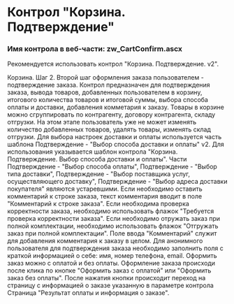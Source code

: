 ﻿---
description: 2.4.9.2
---
# Контрол "Корзина. Подтверждение"
### Имя контрола в веб-части: zw_CartConfirm.ascx
Рекомендуется использовать контрол "Корзина. Подтверждение. v2".

Корзина. Шаг 2.
Второй шаг оформления заказа пользователем - подтверждение заказа.
Контрол предназначен для подтверждения заказа, вывода товаров, добавленных пользователем в корзину, итогового количества товаров и итоговой суммы, выбора способа оплаты и доставки, добавления комметария к заказу. 
Товары в корзине можно сгруппировать по контрагенту, договору контрагента, складу отгрузки. 
На этом этапе пользователь уже не может изменять количество добавленных товаров, удалять товары, изменять склад отгрузки.
Для выбора настроек доставки и оплаты используется часть шаблона Подтверждение - "Выбор способа доставки и оплаты" v2. Для использования указывается шаблон контрола "Корзина. Подтверждение. Выбор способа доставки и оплаты". 
Части Подтверждение - "Выбор способа оплаты", Подтверждение - "Выбор типа доставки", Подтверждение - "Выбор поставщика услуг, осуществляющего доставку", Подтверждение - "Выбор адреса доставки покупателя" являются устаревшими.
Если необходимо оставить комментарий к строке заказа, текст комментария вводит в поле "Комментарий к строке заказа".
Если необходима проверка корректности заказа, необходимо использовать флажок "Требуется проверка корректности заказа".
Если необходимо отружать заказ при полной комплектации, необходимо использовать флажок "Отгружать заказ при полной комплектации".
Поле ввода "Комментарий" служит для добавления комментария к заказу в целом. 
Для анонимного пользователя для подтверждения заказа необходимо заполнить поля с краткой информацией о себе: имя, номер телефона, email.
Оформить заказ можно с оплатой и без оплаты. Оформление заказа происходи после клика по кнопке "Оформить заказ с оплатой" или "Оформить заказ без оплаты".
После нажатия кнопки происходит переход на страницу с информацией о заказе указанную в параметре контрола Страница "Результат оплаты и информация о заказе". 

